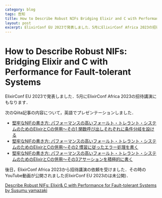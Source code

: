 ```yaml
---
category: blog
tags: 告知
title: How to Describe Robust NIFs Bridging Elixir and C with Performance for Fault-tolerant Systems
layout: post
excerpt: ElixirConf EU 2023で発表しました．5月にElixirConf Africa 2023の招待講演にもなります．
---
```

# How to Describe Robust NIFs: Bridging Elixir and C with Performance for Fault-tolerant Systems

ElixirConf EU 2023で発表しました．5月にElixirConf Africa 2023の招待講演にもなります．

次のQiita記事の内容について，英語でプレゼンテーションしました．

* [堅牢なNIFの書き方: パフォーマンスの高いフォールト・トレラント・システムのためのElixirとCの併用〜その1 関数呼び出しそれぞれに条件分岐を設ける](https://qiita.com/zacky1972/items/b1cbac9a4f31cd60800a)
* [堅牢なNIFの書き方: パフォーマンスの高いフォールト・トレラント・システムのためのElixirとCの併用〜その2 慣習に従ったエラー処理を書く](https://qiita.com/zacky1972/items/fa52c07532c8d4c704b0)
* [堅牢なNIFの書き方: パフォーマンスの高いフォールト・トレラント・システムのためのElixirとCの併用〜その3アサーションを積極的に書く](https://qiita.com/zacky1972/items/23736bc430286b29f3c5)

後日，ElixirConf Africa 2023から招待講演の依頼を受けました．その時のYouTube動画が公開されました(ElixirConf EU 2023のは未公開)．

[Describe Robust NIFs: Elixir& C with Performance for Fault-tolerant Systems by Susumu yamazaki](https://youtu.be/csZ1-VO8yGw?si=OVXGPpWJ4-LeYCsN)




